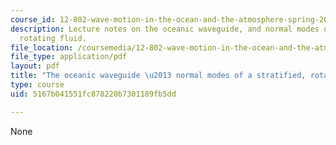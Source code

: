 ```yaml
---
course_id: 12-802-wave-motion-in-the-ocean-and-the-atmosphere-spring-2008
description: Lecture notes on the oceanic waveguide, and normal modes of a stratified,
  rotating fluid.
file_location: /coursemedia/12-802-wave-motion-in-the-ocean-and-the-atmosphere-spring-2008/5167b041551fc878220b7301189fb5dd_MIT12_802S08_lec09.pdf
file_type: application/pdf
layout: pdf
title: "The oceanic waveguide \u2013 normal modes of a stratified, rotating fluid "
type: course
uid: 5167b041551fc878220b7301189fb5dd

---
```

None
